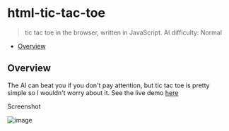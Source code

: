 # html-tic-tac-toe

> tic tac toe in the browser, written in JavaScript. AI difficulty: Normal

* [Overview](#overview)

<a name="overview"></a>
## Overview
The AI can beat you if you don't pay attention, but tic tac toe is pretty simple so I wouldn't worry about it. See the live demo [here](https://joemoceri.github.io/html-tic-tac-toe/)

Screenshot

![image](https://user-images.githubusercontent.com/7356219/115084944-73e08180-9ebe-11eb-9e4e-b3631968413c.png)

